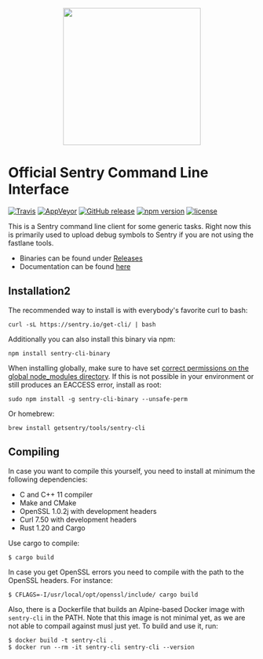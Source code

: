 <p align="center">
    <img src="https://sentry-brand.storage.googleapis.com/sentry-logo-black.png" width="280">
    <br />
</p>

# Official Sentry Command Line Interface

[![Travis](https://img.shields.io/travis/getsentry/sentry-cli.svg)](https://travis-ci.org/getsentry/sentry-cli)
[![AppVeyor](https://img.shields.io/appveyor/ci/sentry/sentry-cli.svg)](https://ci.appveyor.com/project/sentry/sentry-cli)
[![GitHub release](https://img.shields.io/github/release/getsentry/sentry-cli.svg)](https://github.com/getsentry/sentry-cli/releases/latest)
[![npm version](https://img.shields.io/npm/v/sentry-cli-binary.svg)](https://www.npmjs.com/package/sentry-cli-binary)
[![license](https://img.shields.io/github/license/getsentry/sentry-cli.svg)](https://github.com/getsentry/sentry-cli/blob/master/LICENSE)

This is a Sentry command line client for some generic tasks.  Right now this
is primarily used to upload debug symbols to Sentry if you are not using the
fastlane tools.

 - Binaries can be found under [Releases](https://github.com/getsentry/sentry-cli/releases/)
 - Documentation can be found [here](https://docs.sentry.io/hosted/learn/cli/)

## Installation2

The recommended way to install is with everybody's favorite curl to bash:

    curl -sL https://sentry.io/get-cli/ | bash

Additionally you can also install this binary via npm:

    npm install sentry-cli-binary

When installing globally, make sure to have set [correct permissions on the global node_modules directory](https://docs.npmjs.com/getting-started/fixing-npm-permissions).
If this is not possible in your environment or still produces an EACCESS error, install as root:

    sudo npm install -g sentry-cli-binary --unsafe-perm

Or homebrew:

    brew install getsentry/tools/sentry-cli

## Compiling

In case you want to compile this yourself, you need to install at minimum
the following dependencies:

 - C and C++ 11 compiler
 - Make and CMake
 - OpenSSL 1.0.2j with development headers
 - Curl 7.50 with development headers
 - Rust 1.20 and Cargo

Use cargo to compile:

    $ cargo build

In case you get OpenSSL errors you need to compile with the path to the
OpenSSL headers.  For instance:

    $ CFLAGS=-I/usr/local/opt/openssl/include/ cargo build

Also, there is a Dockerfile that builds an Alpine-based Docker image with
`sentry-cli` in the PATH. Note that this image is not minimal yet, as we
are not able to compail against musl just yet. To build and use it, run:

    $ docker build -t sentry-cli .
    $ docker run --rm -it sentry-cli sentry-cli --version
